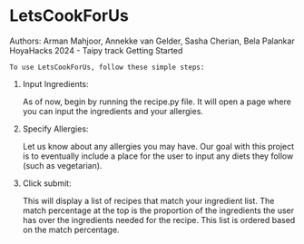 # LetsCookForUs
Authors: Arman Mahjoor, Annekke van Gelder, Sasha Cherian, Bela Palankar
HoyaHacks 2024 - Taipy track
Getting Started

    To use LetsCookForUs, follow these simple steps:

1. Input Ingredients:

    As of now, begin by running the recipe.py file. It will open a page where you can input the ingredients and your allergies.

2. Specify Allergies:

    Let us know about any allergies you may have. Our goal with this project is to eventually include a place for the user to input any diets they follow (such as vegetarian).
   
4. Click submit:
   
    This will display a list of recipes that match your ingredient list. The match percentage at the top is the proportion of the ingredients the user has over the ingredients needed for the recipe. This list is ordered based on the match percentage.


   

